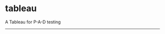 tableau
=======

A Tableau for P-A-D testing
 
 
 
------------------------------------------------------------------------------------------------------------------------------